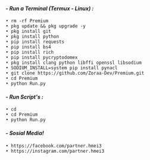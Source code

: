 #### - *Run a Terminal (Termux - Linux) :*

    • rm -rf Premium
    • pkg update && pkg upgrade -y
    • pkg install git
    • pkg install python
    • pip install requests
    • pip install bs4
    • pip install rich
    • pip install pycryptodomex
    • pkg install clang python libffi openssl libsodium
    • SODIUM_INSTALL=system pip install pynacl
    • git clone https://github.com/Zoraa-Dev/Premium.git
    • cd Premium
    • python Run.py

#### - *Run Script's :*

    • cd
    • cd Premium
    • python Run.py    

#### - *Sosial Media!*

    • https://facebook.com/partner.hmei3
    • https://instagram.com/partner.hmei3
